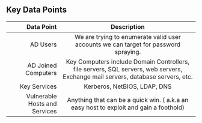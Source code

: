 ## Key Data Points
| Data Point 	| Description  |
|--------------:|:------------:|
| AD Users | 	We are trying to enumerate valid user accounts we can target for password spraying.|
| AD Joined Computers |  	Key Computers include Domain Controllers, file servers, SQL servers, web servers, Exchange mail servers, database servers, etc. |
| Key Services | Kerberos, NetBIOS, LDAP, DNS |
| Vulnerable Hosts and Services |	Anything that can be a quick win. ( a.k.a an easy host to exploit and gain a foothold) |